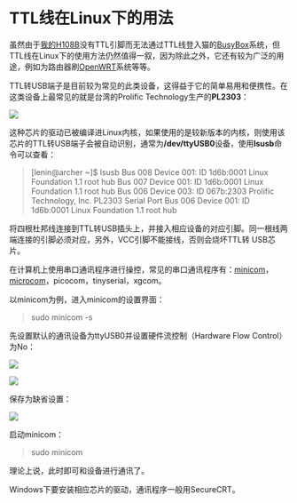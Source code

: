 # TTL线在Linux下的用法

虽然由于<a href="http://0x3f.org/?p=1544">我的H108B</a>没有TTL引脚而无法通过TTL线登入猫的<a href="http://en.wikipedia.org/wiki/BusyBox">BusyBox</a>系统，但TTL线在Linux下的使用方法仍然值得一叙，因为除此之外，它还有较为广泛的用途，例如为路由器刷<a href="http://en.wikipedia.org/wiki/OpenWrt">OpenWRT</a>系统等等。

TTL转USB端子是目前较为常见的此类设备，这得益于它的简单易用和便携性。在这类设备上最常见的就是台湾的Prolific Technology生产的<strong>PL2303</strong>：

<a href="http://picasaweb.google.com/lh/photo/fAc0kt6VmnFFTUY7IA-VrA?feat=embedwebsite"><img src="http://lh3.ggpht.com/_ceUJ_lBTHzc/TEHb1u6n7TI/AAAAAAAABbU/FA7aEZPTn-A/s400/C360_2010-07-17%2011-07-17.jpg" /></a>

这种芯片的驱动已被编译进Linux内核，如果使用的是较新版本的内核，则使用该芯片的TTL转USB端子会被自动识别，通常为<strong>/dev/ttyUSB0</strong>设备，使用<strong>lsusb</strong>命令可以查看：

<blockquote>
[lenin@archer ~]$ lsusb
Bus 008 Device 001: ID 1d6b:0001 Linux Foundation 1.1 root hub
Bus 007 Device 001: ID 1d6b:0001 Linux Foundation 1.1 root hub
Bus 006 Device 003: ID 067b:2303 Prolific Technology, Inc. PL2303 Serial Port
Bus 006 Device 001: ID 1d6b:0001 Linux Foundation 1.1 root hub
</blockquote>

将四根杜邦线连接到TTL转USB插头上，并接入相应设备的对应引脚。同一根线两端连接的引脚必须对应，另外，VCC引脚不能接线，否则会烧坏TTL转 USB芯片。

在计算机上使用串口通讯程序进行操控，常见的串口通讯程序有：<a href="http://en.wikipedia.org/wiki/Minicom">minicom</a>，<a href="http://en.wikipedia.org/wiki/Microcom">microcom</a>，picocom，tinyserial，xgcom。

以minicom为例，进入minicom的设置界面：

<blockquote>sudo minicom -s</blockquote>

先设置默认的通讯设备为ttyUSB0并设置硬件流控制（Hardware Flow Control）为No：

<a href="http://picasaweb.google.com/lh/photo/YnqotA0Fo6Z883T7aKvDcg?feat=embedwebsite"><img src="http://lh5.ggpht.com/_ceUJ_lBTHzc/TEMR710O6XI/AAAAAAAABb4/noM3E7ZEiuM/s800/2010-07-17.10%3A25%3A38.%E6%88%AA%E5%8F%96%E9%80%89%E5%8C%BA.01.png" /></a>

<a href="http://picasaweb.google.com/lh/photo/G2S6THC9IqvBChZGkJfyqQ?feat=embedwebsite"><img src="http://lh6.ggpht.com/_ceUJ_lBTHzc/TEMR7zBjcmI/AAAAAAAABb8/Z63_oSfjrnc/s400/2010-07-17.10%3A29%3A04.urxvt.01.png" /></a>

保存为缺省设置：

<a href="http://picasaweb.google.com/lh/photo/lY9b49woVJhLdkPJqViT3Q?feat=embedwebsite"><img src="http://lh4.ggpht.com/_ceUJ_lBTHzc/TEMR8Fjk3cI/AAAAAAAABcA/QnHscEzj1OY/s800/2010-07-17.10%3A29%3A35.%E6%88%AA%E5%8F%96%E9%80%89%E5%8C%BA.01.png" /></a>

启动minicom：

<blockquote>sudo minicom</blockquote>

理论上说，此时即可和设备进行通讯了。

Windows下要安装相应芯片的驱动，通讯程序一般用SecureCRT。

